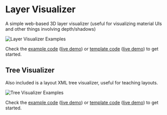 # Layer Visualizer

A simple web-based 3D layer visualizer (useful for visualizing material UIs and other things involving depth/shadows)

![Layer Visualizer Examples](https://raw.githubusercontent.com/romannurik/LayerVisualizer/master/examples.gif)

Check the [example code](https://github.com/romannurik/LayerVisualizer/blob/master/examples.html) ([live demo](https://cdn.rawgit.com/romannurik/LayerVisualizer/d3691d20005ba8a86494a1419d5187f5edf8af0d/examples.html)) or [template code](https://github.com/romannurik/LayerVisualizer/blob/master/template.html) ([live demo](https://cdn.rawgit.com/romannurik/LayerVisualizer/d3691d20005ba8a86494a1419d5187f5edf8af0d/template.html)) to get started.

## Tree Visualizer

Also included is a layout XML tree visualizer, useful for teaching layouts.

![Tree Visualizer Examples](https://raw.githubusercontent.com/romannurik/LayerVisualizer/master/treevis/treevis-example.gif)

Check the [example code](https://github.com/romannurik/LayerVisualizer/blob/master/treevis/example1.html) ([live demo](https://cdn.rawgit.com/romannurik/LayerVisualizer/d3691d20005ba8a86494a1419d5187f5edf8af0d/treevis/example1.html)) or [template code](https://github.com/romannurik/LayerVisualizer/blob/master/treevis/template.html) ([live demo](https://cdn.rawgit.com/romannurik/LayerVisualizer/d3691d20005ba8a86494a1419d5187f5edf8af0d/treevis/template.html)) to get started.
